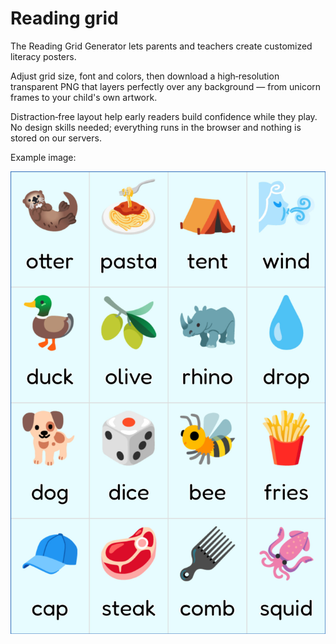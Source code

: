# Reading grid

The Reading Grid Generator lets parents and teachers create customized literacy posters.

Adjust grid size, font and colors, then download a high‑resolution transparent PNG that layers perfectly over any background — from unicorn frames to your child's own artwork.

Distraction‑free layout help early readers build confidence while they play. No design skills needed; everything runs in the browser and nothing is stored on our servers.

Example image:

![Example image](img/example_word_grid_4x4.jpg)